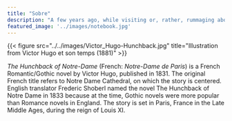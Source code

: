 ```yaml
---
title: "Sobre"
description: "A few years ago, while visiting or, rather, rummaging about Notre-Dame, the author of this book found, in an obscure nook of one of the towers, the following word, engraved by hand upon the wall: —ANANKE."
featured_image: '../images/notebook.jpg'
---
```

{{< figure src="../../images/Victor_Hugo-Hunchback.jpg" title="Illustration from Victor Hugo et son temps (1881)" >}}

_The Hunchback of Notre-Dame_ (French: _Notre-Dame de Paris_) is a French Romantic/Gothic novel by Victor Hugo, published in 1831. The original French title refers to Notre Dame Cathedral, on which the story is centered. English translator Frederic Shoberl named the novel The Hunchback of Notre Dame in 1833 because at the time, Gothic novels were more popular than Romance novels in England. The story is set in Paris, France in the Late Middle Ages, during the reign of Louis XI.
